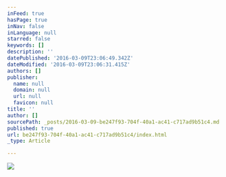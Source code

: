 ```yaml
---
inFeed: true
hasPage: true
inNav: false
inLanguage: null
starred: false
keywords: []
description: ''
datePublished: '2016-03-09T23:06:49.342Z'
dateModified: '2016-03-09T23:06:31.415Z'
authors: []
publisher:
  name: null
  domain: null
  url: null
  favicon: null
title: ''
author: []
sourcePath: _posts/2016-03-09-be247f93-704f-40a1-ac41-c717ad9b51c4.md
published: true
url: be247f93-704f-40a1-ac41-c717ad9b51c4/index.html
_type: Article

---
```

![](https://the-grid-user-content.s3-us-west-2.amazonaws.com/a2ab1a8c-ebc6-4490-9c22-b0d96fe160ff.png)